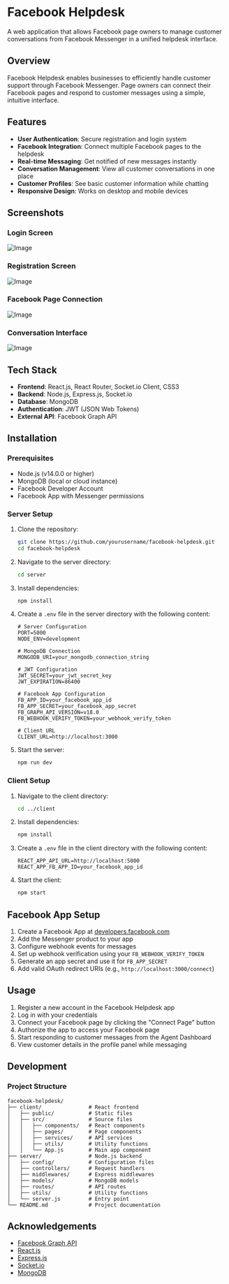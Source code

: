 # Facebook Helpdesk

A web application that allows Facebook page owners to manage customer conversations from Facebook Messenger in a unified helpdesk interface.



## Overview

Facebook Helpdesk enables businesses to efficiently handle customer support through Facebook Messenger. Page owners can connect their Facebook pages and respond to customer messages using a simple, intuitive interface.

## Features

- **User Authentication**: Secure registration and login system
- **Facebook Integration**: Connect multiple Facebook pages to the helpdesk
- **Real-time Messaging**: Get notified of new messages instantly
- **Conversation Management**: View all customer conversations in one place
- **Customer Profiles**: See basic customer information while chatting
- **Responsive Design**: Works on desktop and mobile devices

## Screenshots

### Login Screen
![Image](https://github.com/user-attachments/assets/3f1481f2-f37e-42ca-a4c4-348c1cd8d83f)

### Registration Screen
![Image](https://github.com/user-attachments/assets/cd852f71-861a-4c06-8f17-6237a3a737ae)

### Facebook Page Connection
![Image](https://github.com/user-attachments/assets/51ae9473-5210-43c5-8709-01f1c475ef05)


### Conversation Interface
![Image](https://github.com/user-attachments/assets/1eaaff60-a922-4571-aeb0-f99f85537fa9)

## Tech Stack

- **Frontend**: React.js, React Router, Socket.io Client, CSS3
- **Backend**: Node.js, Express.js, Socket.io
- **Database**: MongoDB
- **Authentication**: JWT (JSON Web Tokens)
- **External API**: Facebook Graph API

## Installation

### Prerequisites

- Node.js (v14.0.0 or higher)
- MongoDB (local or cloud instance)
- Facebook Developer Account
- Facebook App with Messenger permissions

### Server Setup

1. Clone the repository:
   ```bash
   git clone https://github.com/yourusername/facebook-helpdesk.git
   cd facebook-helpdesk
   ```

2. Navigate to the server directory:
   ```bash
   cd server
   ```

3. Install dependencies:
   ```bash
   npm install
   ```

4. Create a `.env` file in the server directory with the following content:
   ```
   # Server Configuration
   PORT=5000
   NODE_ENV=development

   # MongoDB Connection
   MONGODB_URI=your_mongodb_connection_string

   # JWT Configuration
   JWT_SECRET=your_jwt_secret_key
   JWT_EXPIRATION=86400

   # Facebook App Configuration
   FB_APP_ID=your_facebook_app_id
   FB_APP_SECRET=your_facebook_app_secret
   FB_GRAPH_API_VERSION=v18.0
   FB_WEBHOOK_VERIFY_TOKEN=your_webhook_verify_token

   # Client URL
   CLIENT_URL=http://localhost:3000
   ```

5. Start the server:
   ```bash
   npm run dev
   ```

### Client Setup

1. Navigate to the client directory:
   ```bash
   cd ../client
   ```

2. Install dependencies:
   ```bash
   npm install
   ```

3. Create a `.env` file in the client directory with the following content:
   ```
   REACT_APP_API_URL=http://localhost:5000
   REACT_APP_FB_APP_ID=your_facebook_app_id
   ```

4. Start the client:
   ```bash
   npm start
   ```

## Facebook App Setup

1. Create a Facebook App at [developers.facebook.com](https://developers.facebook.com/)
2. Add the Messenger product to your app
3. Configure webhook events for messages
4. Set up webhook verification using your `FB_WEBHOOK_VERIFY_TOKEN`
5. Generate an app secret and use it for `FB_APP_SECRET`
6. Add valid OAuth redirect URIs (e.g., `http://localhost:3000/connect`)

## Usage

1. Register a new account in the Facebook Helpdesk app
2. Log in with your credentials
3. Connect your Facebook page by clicking the "Connect Page" button
4. Authorize the app to access your Facebook page
5. Start responding to customer messages from the Agent Dashboard
6. View customer details in the profile panel while messaging

## Development

### Project Structure

```
facebook-helpdesk/
├── client/               # React frontend
│   ├── public/           # Static files
│   ├── src/              # Source files
│   │   ├── components/   # React components
│   │   ├── pages/        # Page components
│   │   ├── services/     # API services
│   │   ├── utils/        # Utility functions
│   │   └── App.js        # Main app component
├── server/               # Node.js backend
│   ├── config/           # Configuration files
│   ├── controllers/      # Request handlers
│   ├── middlewares/      # Express middlewares
│   ├── models/           # MongoDB models
│   ├── routes/           # API routes
│   ├── utils/            # Utility functions
│   └── server.js         # Entry point
└── README.md             # Project documentation
```


## Acknowledgements

- [Facebook Graph API](https://developers.facebook.com/docs/graph-api/)
- [React.js](https://reactjs.org/)
- [Express.js](https://expressjs.com/)
- [Socket.io](https://socket.io/)
- [MongoDB](https://www.mongodb.com/) 
